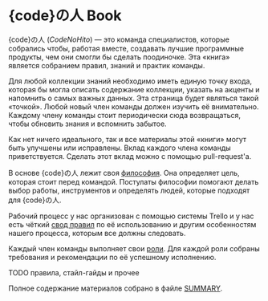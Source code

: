 {code}の人 Book
===============

{code}の人 (_CodeNoHito_) &mdash; это команда специалистов, которые собрались
чтобы, работая вместе, создавать лучшие программные продукты, чем они смогли бы
сделать поодиночке.
Эта «книга» является собранием правил, знаний и практик команды.

Для любой коллекции знаний необходимо иметь единую точку входа, которая бы могла
описать содержание коллекции, указать на акценты и напомнить о самых важных
данных. Эта страница будет являться такой «точкой». Любой новый член команды
должен изучить её внимательно. Каждому члену команды стоит периодически сюда
возвращаться, чтобы обновить знания и вспомнить забытое.

Как нет ничего идеального, так и все материалы этой «книги» могут быть улучшены
или исправлены. Вклад каждого члена команды приветствуется. Сделать этот вклад
можно с помощью pull-request'а.

В основе {code}の人 лежит своя [философия](philosophy.md). Она определяет
цель, которая стоит перед командой. Постулаты философии помогают делать выбор
работы, инструментов и определять людей, которые подходят для {code}の人.

Рабочий процесс у нас организован с помощью системы Trello и у нас есть чёткий
[свод правил](rules/workflow.md) по её использованию и другим особенностям
нашего процесса, которым все должны следовать.

Каждый член команды выполняет свои [роли](roles/README.md). Для каждой роли
собраны требования и рекомендации по её успешному исполнению.

TODO правила, стайл-гайды и прочее

Полное содержание материалов собрано в файле [SUMMARY](SUMMARY.md).
